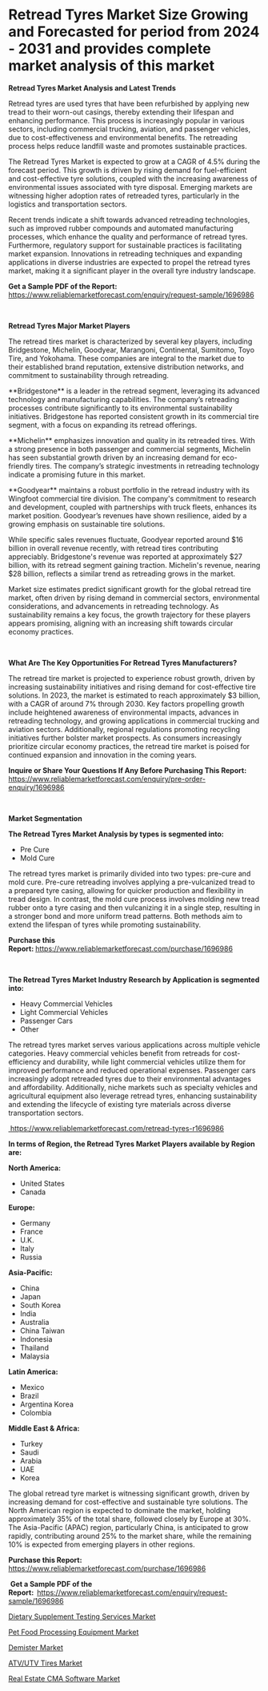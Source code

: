 <p><h1>Retread Tyres Market Size Growing and Forecasted for period from 2024 - 2031 and provides complete market analysis of this market</h1></p><p><strong>Retread Tyres Market Analysis and Latest Trends</strong></p>
<p><p>Retread tyres are used tyres that have been refurbished by applying new tread to their worn-out casings, thereby extending their lifespan and enhancing performance. This process is increasingly popular in various sectors, including commercial trucking, aviation, and passenger vehicles, due to cost-effectiveness and environmental benefits. The retreading process helps reduce landfill waste and promotes sustainable practices.</p><p>The Retread Tyres Market is expected to grow at a CAGR of 4.5% during the forecast period. This growth is driven by rising demand for fuel-efficient and cost-effective tyre solutions, coupled with the increasing awareness of environmental issues associated with tyre disposal. Emerging markets are witnessing higher adoption rates of retreaded tyres, particularly in the logistics and transportation sectors.</p><p>Recent trends indicate a shift towards advanced retreading technologies, such as improved rubber compounds and automated manufacturing processes, which enhance the quality and performance of retread tyres. Furthermore, regulatory support for sustainable practices is facilitating market expansion. Innovations in retreading techniques and expanding applications in diverse industries are expected to propel the retread tyres market, making it a significant player in the overall tyre industry landscape.</p></p>
<p><strong>Get a Sample PDF of the Report:&nbsp;</strong> <a href="https://www.reliablemarketforecast.com/enquiry/request-sample/1696986?utm_campaign=1437&utm_medium=2&utm_source=Github&utm_content=ia&utm_term=20102024&utm_id=retread-tyres">https://www.reliablemarketforecast.com/enquiry/request-sample/1696986</a></p>
<p>&nbsp;</p>
<p><strong>Retread Tyres Major Market Players</strong></p>
<p><p>The retread tires market is characterized by several key players, including Bridgestone, Michelin, Goodyear, Marangoni, Continental, Sumitomo, Toyo Tire, and Yokohama. These companies are integral to the market due to their established brand reputation, extensive distribution networks, and commitment to sustainability through retreading.</p><p>**Bridgestone** is a leader in the retread segment, leveraging its advanced technology and manufacturing capabilities. The company’s retreading processes contribute significantly to its environmental sustainability initiatives. Bridgestone has reported consistent growth in its commercial tire segment, with a focus on expanding its retread offerings.</p><p>**Michelin** emphasizes innovation and quality in its retreaded tires. With a strong presence in both passenger and commercial segments, Michelin has seen substantial growth driven by an increasing demand for eco-friendly tires. The company’s strategic investments in retreading technology indicate a promising future in this market.</p><p>**Goodyear** maintains a robust portfolio in the retread industry with its Wingfoot commercial tire division. The company's commitment to research and development, coupled with partnerships with truck fleets, enhances its market position. Goodyear’s revenues have shown resilience, aided by a growing emphasis on sustainable tire solutions.</p><p>While specific sales revenues fluctuate, Goodyear reported around $16 billion in overall revenue recently, with retread tires contributing appreciably. Bridgestone's revenue was reported at approximately $27 billion, with its retread segment gaining traction. Michelin's revenue, nearing $28 billion, reflects a similar trend as retreading grows in the market.</p><p>Market size estimates predict significant growth for the global retread tire market, often driven by rising demand in commercial sectors, environmental considerations, and advancements in retreading technology. As sustainability remains a key focus, the growth trajectory for these players appears promising, aligning with an increasing shift towards circular economy practices.</p></p>
<p>&nbsp;</p>
<p><strong>What Are The Key Opportunities For Retread Tyres Manufacturers?</strong></p>
<p><p>The retread tire market is projected to experience robust growth, driven by increasing sustainability initiatives and rising demand for cost-effective tire solutions. In 2023, the market is estimated to reach approximately $3 billion, with a CAGR of around 7% through 2030. Key factors propelling growth include heightened awareness of environmental impacts, advances in retreading technology, and growing applications in commercial trucking and aviation sectors. Additionally, regional regulations promoting recycling initiatives further bolster market prospects. As consumers increasingly prioritize circular economy practices, the retread tire market is poised for continued expansion and innovation in the coming years.</p></p>
<p><strong>Inquire or Share Your Questions If Any Before Purchasing This Report:</strong> <a href="https://www.reliablemarketforecast.com/enquiry/pre-order-enquiry/1696986?utm_campaign=1437&utm_medium=2&utm_source=Github&utm_content=ia&utm_term=20102024&utm_id=retread-tyres">https://www.reliablemarketforecast.com/enquiry/pre-order-enquiry/1696986</a></p>
<p>&nbsp;</p>
<p><strong>Market Segmentation</strong></p>
<p><strong>The Retread Tyres Market Analysis by types is segmented into:</strong></p>
<p><ul><li>Pre Cure</li><li>Mold Cure</li></ul></p>
<p><p>The retread tyres market is primarily divided into two types: pre-cure and mold cure. Pre-cure retreading involves applying a pre-vulcanized tread to a prepared tyre casing, allowing for quicker production and flexibility in tread design. In contrast, the mold cure process involves molding new tread rubber onto a tyre casing and then vulcanizing it in a single step, resulting in a stronger bond and more uniform tread patterns. Both methods aim to extend the lifespan of tyres while promoting sustainability.</p></p>
<p><strong>Purchase this Report:&nbsp;</strong><a href="https://www.reliablemarketforecast.com/purchase/1696986?utm_campaign=1437&utm_medium=2&utm_source=Github&utm_content=ia&utm_term=20102024&utm_id=retread-tyres">https://www.reliablemarketforecast.com/purchase/1696986</a></p>
<p>&nbsp;</p>
<p><strong>The Retread Tyres Market Industry Research by Application is segmented into:</strong></p>
<p><ul><li>Heavy Commercial Vehicles</li><li>Light Commercial Vehicles</li><li>Passenger Cars</li><li>Other</li></ul></p>
<p><p>The retread tyres market serves various applications across multiple vehicle categories. Heavy commercial vehicles benefit from retreads for cost-efficiency and durability, while light commercial vehicles utilize them for improved performance and reduced operational expenses. Passenger cars increasingly adopt retreaded tyres due to their environmental advantages and affordability. Additionally, niche markets such as specialty vehicles and agricultural equipment also leverage retread tyres, enhancing sustainability and extending the lifecycle of existing tyre materials across diverse transportation sectors.</p></p>
<p><a href="https://www.reliablemarketforecast.com/retread-tyres-r1696986?utm_campaign=1437&utm_medium=2&utm_source=Github&utm_content=ia&utm_term=20102024&utm_id=retread-tyres">&nbsp;https://www.reliablemarketforecast.com/retread-tyres-r1696986</a></p>
<p><strong>In terms of Region, the Retread Tyres Market Players available by Region are:</strong></p>
<p>
    <p> <strong> North America: </strong>
        <ul>
            <li>United States</li>
            <li>Canada</li>
        </ul>
        </p> 
    <p> <strong> Europe: </strong>
        <ul>
            <li>Germany</li>
            <li>France</li>
            <li>U.K.</li>
            <li>Italy</li>
            <li>Russia</li>
        </ul>
        </p> 
    <p> <strong> Asia-Pacific: </strong>
        <ul>
            <li>China</li>
            <li>Japan</li>
            <li>South Korea</li>
            <li>India</li>
            <li>Australia</li>
            <li>China Taiwan</li>
            <li>Indonesia</li>
            <li>Thailand</li>
            <li>Malaysia</li>
        </ul>
        </p> 
    <p> <strong> Latin America: </strong>
        <ul>
            <li>Mexico</li>
            <li>Brazil</li>
            <li>Argentina Korea</li>
            <li>Colombia</li>
        </ul>
        </p> 
    <p> <strong> Middle East & Africa: </strong>
        <ul>
            <li>Turkey</li>
            <li>Saudi</li>
            <li>Arabia</li>
            <li>UAE</li>
            <li>Korea</li>
        </ul>
    </p>
    </p>
<p><p>The global retread tyre market is witnessing significant growth, driven by increasing demand for cost-effective and sustainable tyre solutions. The North American region is expected to dominate the market, holding approximately 35% of the total share, followed closely by Europe at 30%. The Asia-Pacific (APAC) region, particularly China, is anticipated to grow rapidly, contributing around 25% to the market share, while the remaining 10% is expected from emerging players in other regions.</p></p>
<p><strong>Purchase this Report: </strong><a href="https://www.reliablemarketforecast.com/purchase/1696986?utm_campaign=1437&utm_medium=2&utm_source=Github&utm_content=ia&utm_term=20102024&utm_id=retread-tyres">https://www.reliablemarketforecast.com/purchase/1696986</a></p>
<p>&nbsp;<strong>Get a Sample PDF of the Report:&nbsp;&nbsp;</strong><a href="https://www.reliablemarketforecast.com/enquiry/request-sample/1696986?utm_campaign=1437&utm_medium=2&utm_source=Github&utm_content=ia&utm_term=20102024&utm_id=retread-tyres">https://www.reliablemarketforecast.com/enquiry/request-sample/1696986</a></p>
<p><strong></strong></p>
<p><p><a href="https://www.linkedin.com/pulse/dietary-supplement-testing-services-market-matrix-applications-tdxrc?utm_campaign=1437&utm_medium=2&utm_source=Github&utm_content=ia&utm_term=20102024&utm_id=retread-tyres">Dietary Supplement Testing Services Market</a></p><p><a href="https://issuu.com/reportprime-2/docs/pet-food-processing-equipment-marke_66a6c51f274ab3?utm_campaign=1437&utm_medium=2&utm_source=Github&utm_content=ia&utm_term=20102024&utm_id=retread-tyres">Pet Food Processing Equipment Market</a></p><p><a href="https://issuu.com/reportprime-2/docs/demister-market-size-2030.pptx_7d0bdc262ed4fa?utm_campaign=1437&utm_medium=2&utm_source=Github&utm_content=ia&utm_term=20102024&utm_id=retread-tyres">Demister Market</a></p><p><a href="https://github.com/jilliesetpw0/Market-Research-Report-List-1/blob/main/atvutv-tires-market.md?utm_campaign=1437&utm_medium=2&utm_source=Github&utm_content=ia&utm_term=20102024&utm_id=retread-tyres">ATV/UTV Tires Market</a></p><p><a href="https://www.linkedin.com/pulse/real-estate-cma-software-market-matrix-applications-types-und6e?utm_campaign=1437&utm_medium=2&utm_source=Github&utm_content=ia&utm_term=20102024&utm_id=retread-tyres">Real Estate CMA Software Market</a></p></p>